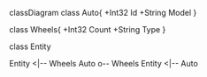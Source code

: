 classDiagram
class Auto{
  +Int32 Id
  +String Model
}

class Wheels{
  +Int32 Count
  +String Type
}

class Entity

Entity <|-- Wheels
Auto o-- Wheels
Entity <|-- Auto
